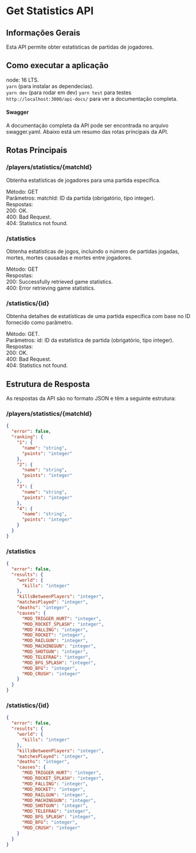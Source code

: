 # Get Statistics API

## Informações Gerais

Esta API permite obter estatísticas de partidas de jogadores.

## Como executar a aplicação

node: 16 LTS.  
`yarn` (para instalar as dependecias).  
`yarn dev` (para rodar em dev)
`yarn test` para testes
`http://localhost:3000/api-docs/` para ver a documentação completa.

#### Swagger

A documentação completa da API pode ser encontrada no arquivo swagger.yaml. Abaixo está um resumo das rotas principais da API.

## Rotas Principais

### /players/statistics/{matchId}

Obtenha estatísticas de jogadores para uma partida específica.

Método: GET  
Parâmetros: matchId: ID da partida (obrigatório, tipo integer).  
Respostas:  
200: OK.  
400: Bad Request.  
404: Statistics not found.

### /statistics

Obtenha estatísticas de jogos, incluindo o número de partidas jogadas, mortes, mortes causadas e mortes entre jogadores.

Método: GET  
Respostas:  
200: Successfully retrieved game statistics.  
400: Error retrieving game statistics.

### /statistics/{id}

Obtenha detalhes de estatísticas de uma partida específica com base no ID fornecido como parâmetro.

Método: GET.  
Parâmetros: id: ID da estatística de partida (obrigatório, tipo integer).  
Respostas:  
200: OK.  
400: Bad Request.  
404: Statistics not found.

## Estrutura de Resposta

As respostas da API são no formato JSON e têm a seguinte estrutura:

### /players/statistics/{matchId}

```JSON
{
  "error": false,
  "ranking": {
    "1": {
      "name": "string",
      "points": "integer"
    },
    "2": {
      "name": "string",
      "points": "integer"
    },
    "3": {
      "name": "string",
      "points": "integer"
    },
    "4": {
      "name": "string",
      "points": "integer"
    }
  }
}
```

### /statistics

```JSON
{
  "error": false,
  "results": {
    "world": {
      "kills": "integer"
    },
    "killsBetweenPlayers": "integer",
    "matchesPlayed": "integer",
    "deaths": "integer",
    "causes": {
      "MOD_TRIGGER_HURT": "integer",
      "MOD_ROCKET_SPLASH": "integer",
      "MOD_FALLING": "integer",
      "MOD_ROCKET": "integer",
      "MOD_RAILGUN": "integer",
      "MOD_MACHINEGUN": "integer",
      "MOD_SHOTGUN": "integer",
      "MOD_TELEFRAG": "integer",
      "MOD_BFG_SPLASH": "integer",
      "MOD_BFG": "integer",
      "MOD_CRUSH": "integer"
    }
  }
}
```

### /statistics/{id}

```JSON
{
  "error": false,
  "results": {
    "world": {
      "kills": "integer"
    },
    "killsBetweenPlayers": "integer",
    "matchesPlayed": "integer",
    "deaths": "integer",
    "causes": {
      "MOD_TRIGGER_HURT": "integer",
      "MOD_ROCKET_SPLASH": "integer",
      "MOD_FALLING": "integer",
      "MOD_ROCKET": "integer",
      "MOD_RAILGUN": "integer",
      "MOD_MACHINEGUN": "integer",
      "MOD_SHOTGUN": "integer",
      "MOD_TELEFRAG": "integer",
      "MOD_BFG_SPLASH": "integer",
      "MOD_BFG": "integer",
      "MOD_CRUSH": "integer"
    }
  }
}
```
